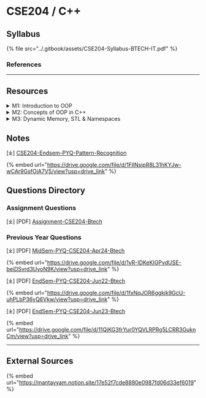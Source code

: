 # CSE204 / C++

## Syllabus

{% file src="../.gitbook/assets/CSE204-Syllabus-BTECH-IT.pdf" %}

### References

***

## Resources

<details>

<summary>M1: Introduction to OOP </summary>



</details>

<details>

<summary>M2: Concepts of OOP in C++</summary>



</details>

<details>

<summary>M3: Dynamic Memory, STL &#x26; Namespaces</summary>



</details>

## Notes

\[⤓] [CSE204-Endsem-PYQ-Pattern-Recognition](https://drive.google.com/file/d/1FllNsipR8L31hKYJw-wCAr9GsfOjA7V5/view?usp=drive_link)

{% embed url="https://drive.google.com/file/d/1FllNsipR8L31hKYJw-wCAr9GsfOjA7V5/view?usp=drive_link" %}

## Questions Directory

### Assignment Questions

\[⤓] \[PDF] [Assignment-CSE204-Btech](https://drive.google.com/file/d/1qhVdvzsdIGFGkD6R3ZRG-nRiwjusQ3YD/view?usp=drive_link)

### Previous Year Questions

\[⤓] \[PDF] [MidSem-PYQ-CSE204-Apr24-Btech](https://drive.google.com/file/d/1yR-IDKeKIGPvdUSE-beiDSvrd3UyoN9K/view?usp=drive_link)

{% embed url="https://drive.google.com/file/d/1yR-IDKeKIGPvdUSE-beiDSvrd3UyoN9K/view?usp=drive_link" %}

\[⤓] \[PDF] [EndSem-PYQ-CSE204-Jun22-Btech](https://drive.google.com/file/d/1fxNqJOR6ggkjk9GcU-uhPLbP36vQ6Vkw/view?usp=drive_link)

{% embed url="https://drive.google.com/file/d/1fxNqJOR6ggkjk9GcU-uhPLbP36vQ6Vkw/view?usp=drive_link" %}

\[⤓] \[PDF] [EndSem-PYQ-CSE204-Jun23-Btech](https://drive.google.com/file/d/11QjKG3frYur0YQVLRPRg5LCRR3GuknCm/view?usp=drive_link)

{% embed url="https://drive.google.com/file/d/11QjKG3frYur0YQVLRPRg5LCRR3GuknCm/view?usp=drive_link" %}

***

## External Sources

{% embed url="https://mantavyam.notion.site/17e52f7cde8880e0987fd06d33ef6019" %}
